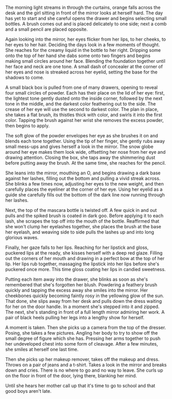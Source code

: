 The morning light streams in through the curtains, orange falls across
the desk and the girl sitting in front of the mirror looks at herself
hard. The day has yet to start and she careful opens the drawer and
begins selecting small bottles. A brush comes out and is placed
delicately to one side; next a comb and a small pencil are placed
opposite. 

Again looking into the mirror, her eyes flicker from her lips, to her
cheeks, to her eyes to her hair. Deciding the days look in a few moments
of thought. She reaches for the creamy liquid in the bottle to her
right. Dripping some onto the top of her hand she dabs some onto two
fingers and begins making small circles around her face. Blending the
foundation together until her face and neck are one tone. A small dash
of concealer at the corner of her eyes and nose is streaked across her
eyelid, setting the base for the shadows to come. 

A small black box is pulled from one of many drawers, opening to reveal
four small circles of powder. Each has their place on the lid of her
eye: first, the lightest tone gently dusted onto the inside corner,
followed by the next tone in the middle, and the darkest color
feathering out to the side. The crease of her eye will use the second to
darkest color. The plan in place, she takes a flat brush, its thistles
thick with color, and swirls it into the first color. Tapping the brush
against her wrist she removes the excess powder, then begins to apply. 

The soft glow of the powder envelopes her eye as she brushes it on and
blends each tone together. Using the tip of her finger, she gently rubs
away small mess-ups and gives herself a look in the mirror. The snow
globe around her eye makes them look wide, offsetting her nose from her
eye and drawing attention. Closing the box, she taps away the
shimmering dust before putting away the brush. At the same time, she
reaches for the pencil. 

She leans into the mirror, mouthing an O, and begins drawing a dark base 
against her lashes, filling out the bottom and pulling a vivid streak
across. She blinks a few times now, adjusting her eyes to the new
weight, and then carefully places the eyeliner at the corner of her eye.
Using her eyelid as a guide she carefully fills out the bottom of the
dark line now running through her lashes. 

Next, the top of the mascara bottle is twisted off. A few quick in and
out pulls and the spiked brush is coated in dark goo. Before applying it
to each lash, she scrapes the top off into the mouth of the bottle.
Reaffirmed that she won't clump her eyelashes together, she places the
brush at the base her eyelash, and weaving side to side pulls the lashes
up and into long glorious waves. 

Finally, her gaze falls to her lips. Reaching for her lipstick and
gloss, puckered lips at the ready, she kisses herself with a deep red
glaze. Filling out the corners of her mouth and drawing in a perfect bow
at the top of her lip. Her lips rub together, massaging the lipstick
into her lips before she's puckered once more. This time gloss coating
her lips in candied sweetness. 

Putting each item away into the drawer, she blinks as soon as she's
remembered that she's forgotten her blush. Powdering a feathery brush
quickly and tapping the excess away she smiles into the mirror. Her
cheekbones quickly becoming faintly rosy in the yellowing glow of the
sun. That done, she slips away from her desk and pulls down the dress
waiting for her on the door handle. In a moment she's stepped into it
and zipped. The next, she's standing in front of a full length mirror
admiring her work. A pair of black heels pulling her legs into a lengthy
show for herself. 

A moment is taken. Then she picks up a camera from the top of the
dresser. Posing, she takes a few pictures. Angling her body to try to
show off the small degree of figure which she has. Pressing her arms
together to push her undeveloped chest into some form of cleavage. After
a few minutes, she smiles at herself one last time. 

Then she picks up her makeup remover, takes off the makeup and dress.
Throws on a pair of jeans and a t-shirt. Takes a look in the mirror and
breaks down and cries. There is no where to go and no way to leave. She
curls up on the floor in front of the door, lying there, blanking her
mind. 

Until she hears her mother call up that it's time to go to school and
that good boys aren't late. 

 
